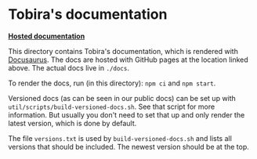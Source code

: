 # Tobira's documentation

[**Hosted documentation**](https://elan-ev.github.io/tobira)

This directory contains Tobira's documentation, which is rendered with [Docusaurus](https://docusaurus.io/).
The docs are hosted with GitHub pages at the location linked above.
The actual docs live in `./docs`.

To render the docs, run (in this directory): `npm ci` and `npm start`.

Versioned docs (as can be seen in our public docs) can be set up with `util/scripts/build-versioned-docs.sh`.
See that script for more information.
But usually you don't need to set that up and only render the latest version, which is done by default.

The file `versions.txt` is used by `build-versioned-docs.sh` and lists all versions that should be included.
The newest version should be at the top.
